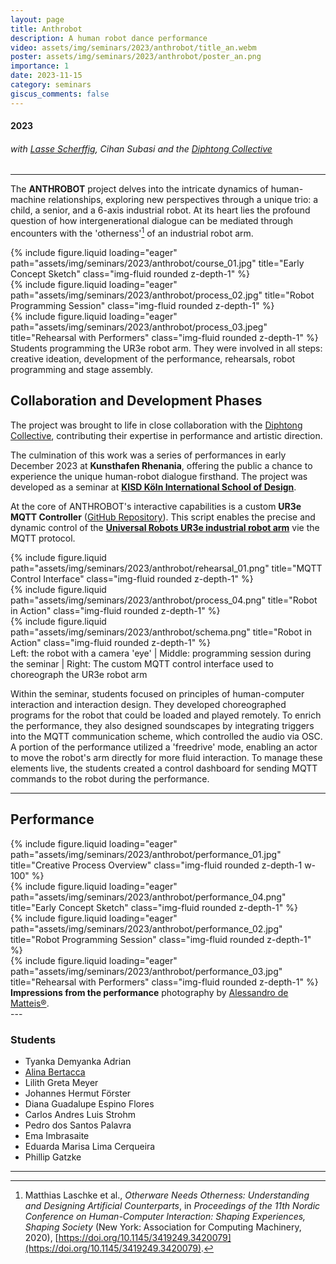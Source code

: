 ```yaml
---
layout: page
title: Anthrobot
description: A human robot dance performance
video: assets/img/seminars/2023/anthrobot/title_an.webm
poster: assets/img/seminars/2023/anthrobot/poster_an.png
importance: 1
date: 2023-11-15
category: seminars
giscus_comments: false
---
```


#### 2023
###### with [Lasse Scherffig](http://lassescherffig.de/), Cihan Subasi and the [Diphtong Collective](https://diphthong.art/)


---


The **ANTHROBOT** project delves into the intricate dynamics of human-machine relationships, exploring new perspectives through a unique trio: a child, a senior, and a 6-axis industrial robot. At its heart lies the profound question of how intergenerational dialogue can be mediated through encounters with the 'otherness'[^otherware] of an industrial robot arm.



<div class="row">
    <div class="col-sm mt-3 mt-md-0">
        {% include figure.liquid loading="eager" path="assets/img/seminars/2023/anthrobot/course_01.jpg" title="Early Concept Sketch" class="img-fluid rounded z-depth-1" %}
    </div>
    <div class="col-sm mt-3 mt-md-0">
        {% include figure.liquid loading="eager" path="assets/img/seminars/2023/anthrobot/process_02.jpg" title="Robot Programming Session" class="img-fluid rounded z-depth-1" %}
    </div>
    <div class="col-sm mt-3 mt-md-0">
        {% include figure.liquid loading="eager" path="assets/img/seminars/2023/anthrobot/process_03.jpeg" title="Rehearsal with Performers" class="img-fluid rounded z-depth-1" %}
    </div>
</div>
<div class="caption">
    Students programming the UR3e robot arm. They were involved in all steps: creative ideation, development of the performance, rehearsals, robot programming and stage assembly.
</div>

## Collaboration and Development Phases

The project was brought to life in close collaboration with the [Diphtong Collective](https://diphthong.art/), contributing their expertise in performance and artistic direction.

The culmination of this work was a series of performances in early December 2023 at **Kunsthafen Rhenania**, offering the public a chance to experience the unique human-robot dialogue firsthand. The project was developed as a seminar at [**KISD Köln International School of Design**](https://kisd.de/).

At the core of ANTHROBOT's interactive capabilities is a custom **UR3e MQTT Controller** ([GitHub Repository](https://github.com/laurajul/ur3e_mqtt_controller)). This script enables the precise and dynamic control of the [**Universal Robots UR3e industrial robot arm**](https://www.universal-robots.com/products/ur3e/) vie the MQTT protocol.

<div class="row justify-content-sm-center">
    <div class="col-sm mt-3 mt-md-0">
        {% include figure.liquid path="assets/img/seminars/2023/anthrobot/rehearsal_01.png" title="MQTT Control Interface" class="img-fluid rounded z-depth-1" %}
    </div>
    <div class="col-sm mt-3 mt-md-0">
        {% include figure.liquid path="assets/img/seminars/2023/anthrobot/process_04.png" title="Robot in Action" class="img-fluid rounded z-depth-1" %}
    </div>
        <div class="col-sm mt-3 mt-md-0">
        {% include figure.liquid path="assets/img/seminars/2023/anthrobot/schema.png" title="Robot in Action" class="img-fluid rounded z-depth-1" %}
    </div>
</div>
<div class="caption">
   Left: the robot with a camera 'eye' | Middle: programming session during the seminar | Right: The custom MQTT control interface used to choreograph the UR3e robot arm
</div>

Within the seminar, students focused on principles of human-computer interaction and interaction design. They developed choreographed programs for the robot that could be loaded and played remotely. To enrich the performance, they also designed soundscapes by integrating triggers into the MQTT communication scheme, which controlled the audio via OSC. A portion of the performance utilized a 'freedrive' mode, enabling an actor to move the robot's arm directly for more fluid interaction. To manage these elements live, the students created a control dashboard for sending MQTT commands to the robot during the performance.

---

## Performance

<div class="mt-3">
  {% include figure.liquid 
     loading="eager" 
     path="assets/img/seminars/2023/anthrobot/performance_01.jpg" 
     title="Creative Process Overview" 
     class="img-fluid rounded z-depth-1 w-100" 
  %}
</div>

<div class="row">
    <div class="col-sm mt-3 mt-md-0">
        {% include figure.liquid loading="eager" path="assets/img/seminars/2023/anthrobot/performance_04.png" title="Early Concept Sketch" class="img-fluid rounded z-depth-1" %}
    </div>
    <div class="col-sm mt-3 mt-md-0">
        {% include figure.liquid loading="eager" path="assets/img/seminars/2023/anthrobot/performance_02.jpg" title="Robot Programming Session" class="img-fluid rounded z-depth-1" %}
    </div>
    <div class="col-sm mt-3 mt-md-0">
        {% include figure.liquid loading="eager" path="assets/img/seminars/2023/anthrobot/performance_03.jpg" title="Rehearsal with Performers" class="img-fluid rounded z-depth-1" %}
    </div>
</div>
<div class="caption">
  <strong>Impressions from the performance</strong> photography by
  <a href="http://www.alessandrodematteis.com/" target="_blank">Alessandro de Matteis&reg;</a>.
</div>
---


### Students

- Tyanka Demyanka Adrian
- [Alina Bertacca](https://alina-bertacca.de/)
- Lilith Greta Meyer
- Johannes Hermut Förster
- Diana Guadalupe Espino Flores
- Carlos Andres Luis Strohm
- Pedro dos Santos Palavra
- Ema Imbrasaite
- Eduarda Marisa Lima Cerqueira
- Phillip Gatzke


---

[^otherware]: Matthias Laschke et al., *Otherware Needs Otherness: Understanding and Designing Artificial Counterparts*, in *Proceedings of the 11th Nordic Conference on Human-Computer Interaction: Shaping Experiences, Shaping Society* (New York: Association for Computing Machinery, 2020), [https://doi.org/10.1145/3419249.3420079](https://doi.org/10.1145/3419249.3420079).

